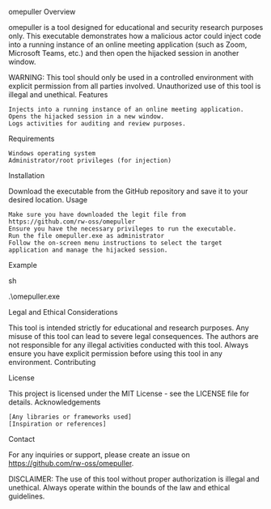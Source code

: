 omepuller
Overview

omepuller is a tool designed for educational and security research purposes only. This executable demonstrates how a malicious actor could inject code into a running instance of an online meeting application (such as Zoom, Microsoft Teams, etc.) and then open the hijacked session in another window.

WARNING: This tool should only be used in a controlled environment with explicit permission from all parties involved. Unauthorized use of this tool is illegal and unethical.
Features

    Injects into a running instance of an online meeting application.
    Opens the hijacked session in a new window.
    Logs activities for auditing and review purposes.

Requirements

    Windows operating system
    Administrator/root privileges (for injection)

Installation

Download the executable from the GitHub repository and save it to your desired location.
Usage

    Make sure you have downloaded the legit file from https://github.com/rw-oss/omepuller
    Ensure you have the necessary privileges to run the executable.
    Run the file omepuller.exe as administrator
    Follow the on-screen menu instructions to select the target application and manage the hijacked session.

Example

sh

.\omepuller.exe

Legal and Ethical Considerations

This tool is intended strictly for educational and research purposes. Any misuse of this tool can lead to severe legal consequences. The authors are not responsible for any illegal activities conducted with this tool. Always ensure you have explicit permission before using this tool in any environment.
Contributing

License

This project is licensed under the MIT License - see the LICENSE file for details.
Acknowledgements

    [Any libraries or frameworks used]
    [Inspiration or references]

Contact

For any inquiries or support, please create an issue on https://github.com/rw-oss/omepuller.

DISCLAIMER: The use of this tool without proper authorization is illegal and unethical. Always operate within the bounds of the law and ethical guidelines.
